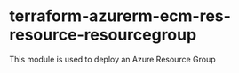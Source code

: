 # terraform-azurerm-ecm-res-resource-resourcegroup

This module is used to deploy an Azure Resource Group
